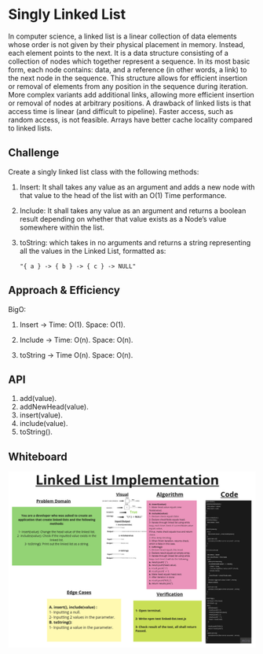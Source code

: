 # Singly Linked List

In computer science, a linked list is a linear collection of data elements whose order is not given by their physical placement in memory. Instead, each element points to the next. It is a data structure consisting of a collection of nodes which together represent a sequence. In its most basic form, each node contains: data, and a reference (in other words, a link) to the next node in the sequence. This structure allows for efficient insertion or removal of elements from any position in the sequence during iteration. More complex variants add additional links, allowing more efficient insertion or removal of nodes at arbitrary positions. A drawback of linked lists is that access time is linear (and difficult to pipeline). Faster access, such as random access, is not feasible. Arrays have better cache locality compared to linked lists.

## Challenge

Create a singly linked list class with the following methods:

1. Insert: It shall takes any value as an argument and adds a new node with that value to the head of the list with an O(1) Time performance.

2. Include: It shall takes any value as an argument and returns a boolean result depending on whether that value exists as a Node’s value somewhere within the list.

3. toString: which takes in no arguments and returns a string representing all the values in the Linked List, formatted as:

       "{ a } -> { b } -> { c } -> NULL"

## Approach & Efficiency

BigO:

1. Insert ->  Time: O(1).
              Space: O(1).

2. Include -> Time: O(n).
              Space: O(n).

3. toString -> Time O(n).
               Space: O(n).

## API

1. add(value).
2. addNewHead(value).
3. insert(value).
4. include(value).
5. toString().

## Whiteboard

![Whiteboard](./linked-list-whiteboard-updated.jpg)
